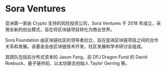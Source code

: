 # 

# Sora Ventures

亚洲第一家由 Crypto 支持的风险投资公司，Sora Ventures 于 2018 年成立，采用全新的创业模式，旨在将区块链项目转化为商业世界。

Sora Foundation 由区块链社区的领导者创立，旨在促进区块链项目之间的合作关系和发展。该基金会由区块链技术开发，社区发展和学术研讨会组成。

其团队包括前分布式资本的 Jason Fang、前 DFJ Dragon Fund 的 David Roebuck、量子链帅初、以太坊联合创始人 Taylor Gerring 等。

